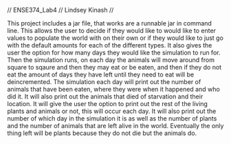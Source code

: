 // ENSE374_Lab4
// Lindsey Kinash
//

This project includes a jar file, that works are a runnable jar in command line.
This allows the user to decide if they would like to would like to enter values to populate the world with on their own or if they would like to just go with the default amounts for each of the different types.
It also gives the user the option for how many days they would like the simulation to run for.
Then the simulation runs, on each day the animals will move around from square to sqaure and then they may eat or be eaten, and then if they do not eat the amount of days they have left until they need to eat will be deincremented.
The simulation each day will print out the number of animals that have been eaten, where they were when it happened and who did it.
It will also print out the animals that died of starvation and their location. 
It will give the user the option to print out the rest of the living plants and animals or not, this will occur each day. 
It will also print out the number of which day in the simulation it is as well as the number of plants and the number of animals that are left alive in the world.
Eventually the only thing left will be plants because they do not die but the animals do. 

